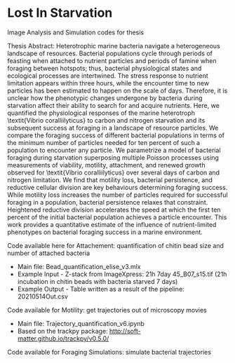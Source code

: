 # Lost In Starvation
Image Analysis and Simulation codes for thesis

Thesis Abstract:
Heterotrophic marine bacteria navigate a heterogeneous landscape of resources. Bacterial populations cycle through periods of feasting when attached to nutrient particles and periods of famine when foraging between hotspots; thus, bacterial physiological states and ecological processes are intertwined. The stress response to nutrient limitation appears within three hours, while the encounter time to new particles has been estimated to happen on the scale of days. Therefore, it is unclear how the phenotypic changes undergone by bacteria during starvation affect their ability to search for and acquire nutrients. Here, we quantified the physiological responses of the marine heterotroph \textit{Vibrio coralliilyticus} to carbon and nitrogen starvation and its subsequent success at foraging in a landscape of resource particles. We compare the foraging success of different bacterial populations in terms of the minimum number of particles needed for ten percent of such a population to encounter any particle. We parametrize a model of bacterial foraging during starvation superposing multiple Poisson processes using measurements of viability, motility, attachment, and renewed growth observed for \textit{Vibrio coralliilyticus} over several days of carbon and nitrogen limitation. We find that motility loss, bacterial persistence, and reductive cellular division are key behaviours determining foraging success. While motility loss increases the number of particles required for successful foraging in a population, bacterial persistence relaxes that constraint. Heightened reductive division accelerates the speed at which the first ten percent of the initial bacterial population achieves a particle encounter. This work provides a quantitative estimate of the influence of nutrient-limited phenotypes on bacterial foraging success in a marine environment.


Code available here for Attachement: quantification of chitin bead size and number of attached bacteria
- Main file: Bead_quantification_elise_v3.mlx
- Example Input - Z-stack from ImageXpress: 21h 7day 45_B07_s15.tif (21h incubation in chitin beads with bacteria starved 7 days)
- Example Output - Table written as a result of the pipeline: 20210514Out.csv 


Code available for Motility: get trajectories out of microscopy movies
- Main file: Trajectory_quantification_v6.ipynb
- Based on the trackpy package: http://soft-matter.github.io/trackpy/v0.5.0/

Code available for Foraging Simulations: simulate bacterial trajectories

